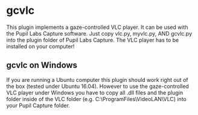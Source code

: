 # gcvlc
This plugin implements a gaze-controlled VLC player. It can be used with the Pupil Labs Capture software. Just copy vlc.py, myvlc.py, AND gcvlc.py into the plugin folder of Pupil Labs Capture. The VLC player has to be installed on your computer!

## gcvlc on Windows
If you are running a Ubuntu computer this plugin should work right out of the box (tested under Ubuntu 16.04). However to use the gaze-controlled VLC player under Windows you have to copy all .dll files and the plugin folder  inside of the VLC folder (e.g. C:\ProgramFiles\VideoLAN\VLC) into your Pupil Capture folder.
